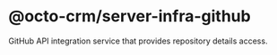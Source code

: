 # @octo-crm/server-infra-github
GitHub API integration service that provides repository details access.

